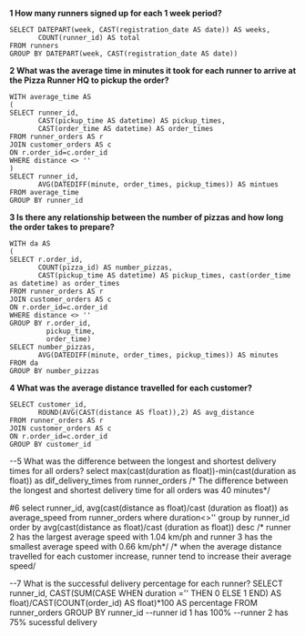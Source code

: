 __1 How many runners signed up for each 1 week period?__
```
SELECT DATEPART(week, CAST(registration_date AS date)) AS weeks, 
       COUNT(runner_id) AS total
FROM runners
GROUP BY DATEPART(week, CAST(registration_date AS date))
```

__2 What was the average time in minutes it took for each runner to arrive at the Pizza Runner HQ to pickup the order?__
```
WITH average_time AS 
(
SELECT runner_id, 
       CAST(pickup_time AS datetime) AS pickup_times, 
       CAST(order_time AS datetime) AS order_times
FROM runner_orders AS r
JOIN customer_orders AS c
ON r.order_id=c.order_id
WHERE distance <> ''
)
SELECT runner_id, 
       AVG(DATEDIFF(minute, order_times, pickup_times)) AS mintues
FROM average_time
GROUP BY runner_id
```

__3 Is there any relationship between the number of pizzas and how long the order takes to prepare?__
```
WITH da AS
(
SELECT r.order_id, 
       COUNT(pizza_id) AS number_pizzas, 
       CAST(pickup_time AS datetime) AS pickup_times, cast(order_time as datetime) as order_times
FROM runner_orders AS r
JOIN customer_orders AS c
ON r.order_id=c.order_id
WHERE distance <> ''
GROUP BY r.order_id, 
         pickup_time, 
         order_time)
SELECT number_pizzas, 
       AVG(DATEDIFF(minute, order_times, pickup_times)) AS minutes
FROM da
GROUP BY number_pizzas
``` 

__4 What was the average distance travelled for each customer?__
```
SELECT customer_id, 
       ROUND(AVG(CAST(distance AS float)),2) AS avg_distance
FROM runner_orders AS r
JOIN customer_orders AS c
ON r.order_id=c.order_id
GROUP BY customer_id
```

--5 What was the difference between the longest and shortest delivery times for all orders?
select max(cast(duration as float))-min(cast(duration as float)) as dif_delivery_times
from runner_orders
/* The difference between the longest and shortest delivery time for all orders was 40 minutes*/

#6
select runner_id, avg(cast(distance as float)/cast (duration as float)) as average_speed
from runner_orders
where duration<>''
group by runner_id
order by avg(cast(distance as float)/cast (duration as float)) desc
/* runner 2 has the largest average speed with 1.04 km/ph and runner 3 has the smallest average speed with 0.66 km/ph*/
/* when the average distance travelled for each customer increase, runner tend to increase their average speed/

--7 What is the successful delivery percentage for each runner?
SELECT runner_id, 
       CAST(SUM(CASE WHEN duration ='' THEN 0 ELSE 1 END) AS float)/CAST(COUNT(order_id) AS float)*100 AS percentage
FROM runner_orders
GROUP BY runner_id
--runner id 1 has 100%
--runner 2 has 75% sucessful delivery
